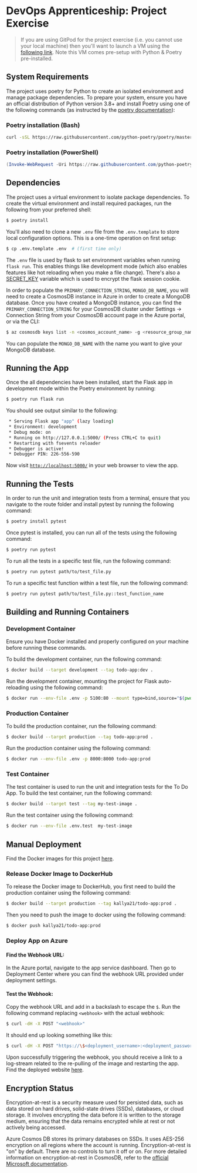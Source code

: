# DevOps Apprenticeship: Project Exercise

> If you are using GitPod for the project exercise (i.e. you cannot use your local machine) then you'll want to launch a VM using the [following link](https://gitpod.io/#https://github.com/CorndelWithSoftwire/DevOps-Course-Starter). Note this VM comes pre-setup with Python & Poetry pre-installed.

## System Requirements

The project uses poetry for Python to create an isolated environment and manage package dependencies. To prepare your system, ensure you have an official distribution of Python version 3.8+ and install Poetry using one of the following commands (as instructed by the [poetry documentation](https://python-poetry.org/docs/#system-requirements)):

### Poetry installation (Bash)

```bash
curl -sSL https://raw.githubusercontent.com/python-poetry/poetry/master/install-poetry.py | python -
```

### Poetry installation (PowerShell)

```powershell
(Invoke-WebRequest -Uri https://raw.githubusercontent.com/python-poetry/poetry/master/install-poetry.py -UseBasicParsing).Content | python -
```

## Dependencies

The project uses a virtual environment to isolate package dependencies. To create the virtual environment and install required packages, run the following from your preferred shell:

```bash
$ poetry install
```

You'll also need to clone a new `.env` file from the `.env.template` to store local configuration options. This is a one-time operation on first setup:

```bash
$ cp .env.template .env  # (first time only)
```

The `.env` file is used by flask to set environment variables when running `flask run`. This enables things like development mode (which also enables features like hot reloading when you make a file change). There's also a [SECRET_KEY](https://flask.palletsprojects.com/en/1.1.x/config/#SECRET_KEY) variable which is used to encrypt the flask session cookie.

In order to populate the `PRIMARY_CONNECTION_STRING`, `MONGO_DB_NAME`, you will need to create a CosmosDB instance in Azure in order to create a MongoDB database. Once you have created a MongoDB instance, you can find the `PRIMARY_CONNECTION_STRING` for your CosmosDB cluster under Settings -> Connection String from your CosmosDB account page in the Azure portal, or via the CLI:
```bash
$ az cosmosdb keys list -n <cosmos_account_name> -g <resource_group_name> --type connection-strings
```
You can populate the `MONGO_DB_NAME` with the name you want to give your MongoDB database.

## Running the App

Once the all dependencies have been installed, start the Flask app in development mode within the Poetry environment by running:
```bash
$ poetry run flask run
```

You should see output similar to the following:
```bash
 * Serving Flask app "app" (lazy loading)
 * Environment: development
 * Debug mode: on
 * Running on http://127.0.0.1:5000/ (Press CTRL+C to quit)
 * Restarting with fsevents reloader
 * Debugger is active!
 * Debugger PIN: 226-556-590
```
Now visit [`http://localhost:5000/`](http://localhost:5000/) in your web browser to view the app.

## Running the Tests

In order to run the unit and integration tests from a terminal, ensure that you navigate to the route folder and install pytest by running the following command:
```bash
$ poetry install pytest
```
Once pytest is installed, you can run all of the tests using the following command:
```bash
$ poetry run pytest
```
To run all the tests in a specific test file, run the following command:
```bash
$ poetry run pytest path/to/test_file.py
```
To run a specific test function within a test file, run the following command:
```bash
$ poetry run pytest path/to/test_file.py::test_function_name
```
## Building and Running Containers

### Development Container
Ensure you have Docker installed and properly configured on your machine before running these commands.

To build the development container, run the following command:
```bash
$ docker build --target development --tag todo-app:dev .
```
Run the development container, mounting the project for Flask auto-reloading using the following command:
```bash
$ docker run --env-file .env -p 5100:80 --mount type=bind,source="$(pwd)"/todo_app,target=/app/todo_app todo-app:dev
```
### Production Container
To build the production container, run the following command:
```bash
$ docker build --target production --tag todo-app:prod .
```
Run the production container using the following command:
```bash
$ docker run --env-file .env -p 8000:8000 todo-app:prod
```
### Test Container
The test container is used to run the unit and integration tests for the To Do App. To build the test container, run the following command:
```bash
$ docker build --target test --tag my-test-image .
```
Run the test container using the following command:
```bash
$ docker run --env-file .env.test  my-test-image
```
## Manual Deployment
Find the Docker images for this project [here](https://hub.docker.com/repository/docker/kallya21/todo-app/).
### Release Docker Image to DockerHub
To release the Docker image to DockerHub, you first need to build the production container using the following command:
```bash
$ docker build --target production --tag kallya21/todo-app:prod .
```
Then you need to push the image to docker using the following command:
```bash
$ docker push kallya21/todo-app:prod
```
### Deploy App on Azure
#### Find the Webhook URL:
In the Azure portal, navigate to the app service dashboard. Then go to Deployment Center where you can find the webhook URL provided under deployment settings.
#### Test the Webhook:
Copy the webhook URL and add in a backslash to escape the `$`. Run the following command replacing `<webhook>` with the actual webhook:
```bash
$ curl -dH -X POST "<webhook>"
```
It should end up looking something like this:
```bash
$ curl -dH -X POST "https://\$<deployment_username>:<deployment_password>@<webapp_name>.scm.azurewebsites.net/docker/hook"
```
Upon successfully triggering the webhook, you should receive a link to a log-stream related to the re-pulling of the image and restarting the app. Find the deployed website [here](https://ka-todoapp.azurewebsites.net/).

## Encryption Status
Encryption-at-rest is a security measure used for persisted data, such as data stored on hard drives, solid-state drives (SSDs), databases, or cloud storage. It involves encrypting the data before it is written to the storage medium, ensuring that the data remains encrypted while at rest or not actively being accessed.

Azure Cosmos DB stores its primary databases on SSDs. It uses AES-256 encryption on all regions where the account is running. Encryption-at-rest is "on" by default. There are no controls to turn it off or on. For more detailed information on encryption-at-rest in CosmosDB, refer to the [official Microsoft documentation](https://learn.microsoft.com/en-us/azure/cosmos-db/database-encryption-at-rest).